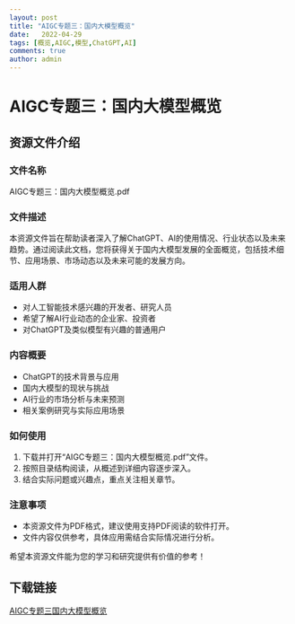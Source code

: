 ```yaml
---
layout: post
title: "AIGC专题三：国内大模型概览"
date:   2022-04-29
tags: [概览,AIGC,模型,ChatGPT,AI]
comments: true
author: admin
---
```

# AIGC专题三：国内大模型概览

## 资源文件介绍

### 文件名称
AIGC专题三：国内大模型概览.pdf

### 文件描述
本资源文件旨在帮助读者深入了解ChatGPT、AI的使用情况、行业状态以及未来趋势。通过阅读此文档，您将获得关于国内大模型发展的全面概览，包括技术细节、应用场景、市场动态以及未来可能的发展方向。

### 适用人群
- 对人工智能技术感兴趣的开发者、研究人员
- 希望了解AI行业动态的企业家、投资者
- 对ChatGPT及类似模型有兴趣的普通用户

### 内容概要
- ChatGPT的技术背景与应用
- 国内大模型的现状与挑战
- AI行业的市场分析与未来预测
- 相关案例研究与实际应用场景

### 如何使用
1. 下载并打开“AIGC专题三：国内大模型概览.pdf”文件。
2. 按照目录结构阅读，从概述到详细内容逐步深入。
3. 结合实际问题或兴趣点，重点关注相关章节。

### 注意事项
- 本资源文件为PDF格式，建议使用支持PDF阅读的软件打开。
- 文件内容仅供参考，具体应用需结合实际情况进行分析。

希望本资源文件能为您的学习和研究提供有价值的参考！

## 下载链接

[AIGC专题三国内大模型概览](https://pan.quark.cn/s/71bc62ee1abe)